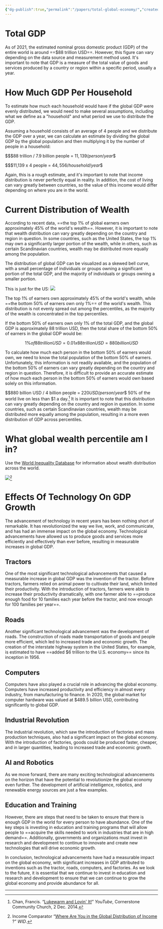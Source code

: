 ```yaml
---
{"dg-publish":true,"permalink":"/papers/total-global-economy/","created":"Apr 19, 2023, 9:03 AM","updated":""}
---
```



# Total GDP

As of 2021, the estimated nominal gross domestic product (GDP) of the entire world is around ==$88 trillion USD==. However, this figure can vary depending on the data source and measurement method used. It's important to note that GDP is a measure of the total value of goods and services produced by a country or region within a specific period, usually a year.

# How Much GDP Per Household

To estimate how much each household would have if the global GDP were evenly distributed, we would need to make several assumptions, including what we define as a "household" and what period we use to distribute the GDP.

Assuming a household consists of an average of 4 people and we distribute the GDP over a year, we can calculate an estimate by dividing the global GDP by the global population and then multiplying it by the number of people in a household:

$$$88 trillion / 7.9 billion people = $11,139 / person / year$$

$$$11,139 x 4 people = $44,556 / household / year$$

Again, this is a rough estimate, and it's important to note that income distribution is never perfectly equal in reality. In addition, the cost of living can vary greatly between countries, so the value of this income would differ depending on where you are in the world.

# Current Distribution of Wealth

According to recent data, ==the top 1% of global earners own approximately 45% of the world's wealth==. However, it is important to note that wealth distribution can vary greatly depending on the country and region in question. In some countries, such as the United States, the top 1% may own a significantly larger portion of the wealth, while in others, such as certain Scandinavian countries, wealth may be distributed more equally among the population.

The distribution of global GDP can be visualized as a skewed bell curve, with a small percentage of individuals or groups owning a significant portion of the total GDP, and the majority of individuals or groups owning a smaller portion.

This is just for the US:
![](https://fourpillarfreedom.com/wp-content/uploads/2019/12/incomePercentiles1.jpg)

The top 1% of earners own approximately 45% of the world's wealth, while ==the bottom 50% of earners own only 1%== of the world's wealth. This distribution is not evenly spread out among the percentiles, as the majority of the wealth is concentrated in the top percentiles.

If the bottom 50% of earners own only 1% of the total GDP, and the global GDP is approximately 88 trillion USD, then the total share of the bottom 50% of earners in the global GDP would be:

$$1\% of 88 trillion USD = 0.01 x 88 trillion USD = 880 billion USD$$

To calculate how much each person in the bottom 50% of earners would own, we need to know the total population of the bottom 50% of earners. Unfortunately, this information is not readily available, and the population of the bottom 50% of earners can vary greatly depending on the country and region in question. Therefore, it is difficult to provide an accurate estimate of how much each person in the bottom 50% of earners would own based solely on this information.

$$880 billion USD / 4 billion people = $220 USD / person / year$$
50% of the world live on less than $1 a day.[^1] It is important to note that this distribution can vary greatly depending on the country and region in question. In some countries, such as certain Scandinavian countries, wealth may be distributed more equally among the population, resulting in a more even distribution of GDP across percentiles.

# What global wealth percentile am I in?

Use the [World Inequality Database](https://wid.world/world) for information about wealth distribution across the world.

![](https://i.imgur.com/Y6DOUhH.png)[^3]


# Effects Of Technology On GDP Growth

The advancement of technology in recent years has been nothing short of remarkable. It has revolutionized the way we live, work, and communicate, and has had an immense impact on the global economy. Technological advancements have allowed us to produce goods and services more efficiently and effectively than ever before, resulting in measurable increases in global GDP.

## Tractors
One of the most significant technological advancements that caused a measurable increase in global GDP was the invention of the tractor. Before tractors, farmers relied on animal power to cultivate their land, which limited their productivity. With the introduction of tractors, farmers were able to increase their productivity dramatically, with one farmer able to ==produce enough food for 10 families each year before the tractor, and now enough for 100 families per year==.

## Roads

Another significant technological advancement was the development of roads. The construction of roads made transportation of goods and people more efficient, which led to increased trade and economic growth. The creation of the interstate highway system in the United States, for example, is estimated to have ==added $6 trillion to the U.S. economy== since its inception in 1956.

## Computers

Computers have also played a crucial role in advancing the global economy. Computers have increased productivity and efficiency in almost every industry, from manufacturing to finance. In 2020, the global market for computer hardware was valued at $489.5 billion USD, contributing significantly to global GDP.

## Industrial Revolution

The industrial revolution, which saw the introduction of factories and mass production techniques, also had a significant impact on the global economy. With the introduction of factories, goods could be produced faster, cheaper, and in larger quantities, leading to increased trade and economic growth.

## AI and Robotics

As we move forward, there are many exciting technological advancements on the horizon that have the potential to revolutionize the global economy even further. The development of artificial intelligence, robotics, and renewable energy sources are just a few examples.

## Education and Training

However, there are steps that need to be taken to ensure that there is enough GDP in the world for every person to have abundance. One of the key steps is investing in education and training programs that will allow people to ==acquire the skills needed to work in industries that are in high demand==. Additionally, governments and organizations must invest in research and development to continue to innovate and create new technologies that will drive economic growth.

In conclusion, technological advancements have had a measurable impact on the global economy, with significant increases in GDP attributed to inventions such as the tractor, roads, computers, and factories. As we look to the future, it is essential that we continue to invest in education and research and development to ensure that we can continue to grow the global economy and provide abundance for all.

---
[^1]: Chan, Francis. “[Lukewarm and Lovin' It!](https://www.youtube.com/watch?v=uOImdkpuecA)” _YouTube_, Cornerstone Community Church, 2 Dec. 2014.
[^2]: Zach. “[Visualizing Income Percentiles in the United States](https://fourpillarfreedom.com/visualizing-income-percentiles-in-the-united-states/).” _Four Pillar Freedom_, 4 Dec. 2019.
[^3]: Income Comparator “[Where Are You in the Global Distribution of Income](https://wid.world/income-comparator/) ?” _WID_.